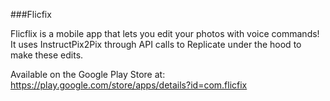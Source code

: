###Flicfix

Flicflix is a mobile app that lets you edit your photos with voice commands! It uses InstructPix2Pix through API calls to Replicate under the hood to make these edits.

Available on the Google Play Store at: https://play.google.com/store/apps/details?id=com.flicfix
